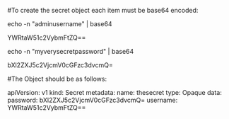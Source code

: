 #To create the secret object each item must be base64 encoded:

echo -n "adminusername" | base64

YWRtaW51c2VybmFtZQ==

echo -n "myverysecretpassword" | base64

bXl2ZXJ5c2VjcmV0cGFzc3dvcmQ=

#The Object should be as follows:

apiVersion: v1
kind: Secret
metadata:
  name: thesecret
type: Opaque
data:
  password: bXl2ZXJ5c2VjcmV0cGFzc3dvcmQ=
  username: YWRtaW51c2VybmFtZQ==
